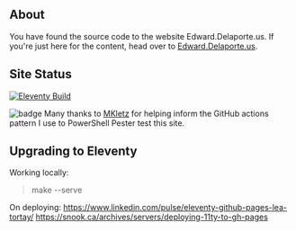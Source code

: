 ## About

You have found the source code to the website Edward.Delaporte.us.
If you're just here for the content, head over to
 [Edward.Delaporte.us](https://edward.delaporte.us).

## Site Status

[![Eleventy Build](https://github.com/edthedev/edthedev.github.io/actions/workflows/eleventy.yml/badge.svg)](https://github.com/edthedev/edthedev.github.io/actions/workflows/eleventy.yml)

![badge](https://github.com/edthedev/edthedev.github.io/workflows/Pester%20Tests/badge.svg)
Many thanks to [MKletz](https://github.com/MKletz) for helping inform the GitHub actions pattern I use to PowerShell Pester test this site.

## Upgrading to Eleventy

Working locally:
> make --serve

On deploying:
https://www.linkedin.com/pulse/eleventy-github-pages-lea-tortay/
https://snook.ca/archives/servers/deploying-11ty-to-gh-pages

